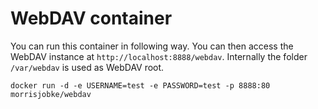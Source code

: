 # WebDAV container

You can run this container in following way. You can then access the WebDAV instance at `http://localhost:8888/webdav`. Internally the folder `/var/webdav` is used as WebDAV root.

```
docker run -d -e USERNAME=test -e PASSWORD=test -p 8888:80 morrisjobke/webdav
```
